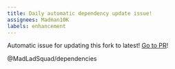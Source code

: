 ```yaml
---
title: Daily automatic dependency update issue!
assignees: Madman10K
labels: enhancement
---
```

Automatic issue for updating this fork to latest! [Go to PR](https://github.com/MadLadSquad/glm/compare/master...g-truc:glm:master)!

@MadLadSquad/dependencies 
